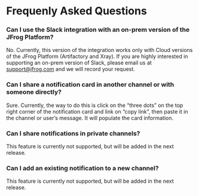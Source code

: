 # Frequenly Asked Questions

### Can I use the Slack integration with an on-prem version of the JFrog Platform?

No. Currently, this version of the integration works only with Cloud versions of the JFrog Platform (Artifactory and Xray). If you are highly interested in supporting an on-prem version of Slack, please email us at support@jfrog.com and we will record your request.

### Can I share a notification card in another channel or with someone directly?

Sure. Currently, the way to do this is click on the “three dots” on the top right corner of the notification card and link on “copy link”, then paste it in the channel or user’s message. It will populate the card information. 

### Can I share notifications in private channels?

This feature is currently not supported, but will be added in the next release.

### Can I add an existing notification to a new channel?

This feature is currently not supported, but will be added in the next release.

